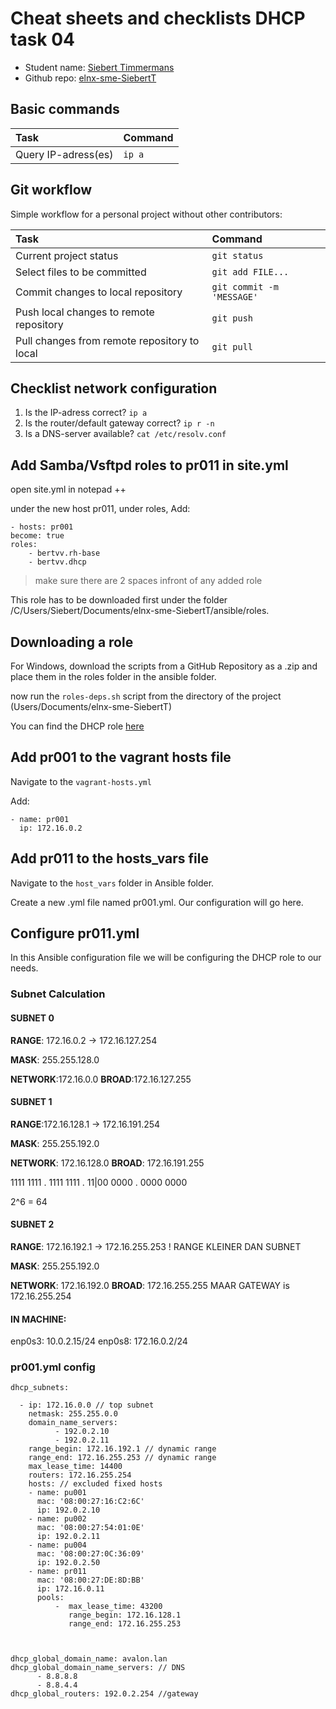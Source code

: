 # Cheat sheets and checklists DHCP task 04

- Student name: [Siebert Timmermans](https://github.com/SiebertT)
- Github repo: [elnx-sme-SiebertT](https://github.com/HoGentTIN/elnx-sme-SiebertT)

## Basic commands

| Task                | Command |
| :---                | :---    |
| Query IP-adress(es) | `ip a`  |

## Git workflow

Simple workflow for a personal project without other contributors:

| Task                                         | Command                   |
| :---                                         | :---                      |
| Current project status                       | `git status`              |
| Select files to be committed                 | `git add FILE...`         |
| Commit changes to local repository           | `git commit -m 'MESSAGE'` |
| Push local changes to remote repository      | `git push`                |
| Pull changes from remote repository to local | `git pull`                |

## Checklist network configuration

1. Is the IP-adress correct? `ip a`
2. Is the router/default gateway correct? `ip r -n`
3. Is a DNS-server available? `cat /etc/resolv.conf`

## Add Samba/Vsftpd roles to pr011 in site.yml
open site.yml in notepad ++

under the new host pr011, under roles, Add:

	- hosts: pr001
  	become: true
  	roles:
	    - bertvv.rh-base
	    - bertvv.dhcp


> make sure there are 2 spaces infront of any added role

This role has to be downloaded first under the folder /C/Users/Siebert/Documents/elnx-sme-SiebertT/ansible/roles.

## Downloading a role
For Windows, download the scripts from a GitHub Repository as a .zip and place them in the roles folder in the ansible folder.

now run the `roles-deps.sh` script from the directory of the project (Users/Documents/elnx-sme-SiebertT)

You can find the DHCP role [here](https://github.com/bertvv/ansible-role-dhcp)

## Add pr001 to the vagrant hosts file

Navigate to the `vagrant-hosts.yml`

Add:

	- name: pr001
	  ip: 172.16.0.2

## Add pr011 to the hosts_vars file

Navigate to the `host_vars` folder in Ansible folder.

Create a new .yml file named pr001.yml. Our configuration will go here.

## Configure pr011.yml
In this Ansible configuration file we will be configuring the DHCP role to our needs.

### Subnet Calculation

#### SUBNET 0
**RANGE**: 172.16.0.2 -> 172.16.127.254

**MASK**: 255.255.128.0

**NETWORK**:172.16.0.0
**BROAD**:172.16.127.255

#### SUBNET 1
**RANGE**:172.16.128.1 -> 172.16.191.254

**MASK**: 255.255.192.0

**NETWORK**: 172.16.128.0
**BROAD**: 172.16.191.255

1111 1111 . 1111 1111 . 11|00 0000 . 0000 0000

2^6 = 64

#### SUBNET 2

**RANGE**: 172.16.192.1 -> 172.16.255.253 ! RANGE KLEINER DAN SUBNET

**MASK**: 255.255.192.0

**NETWORK**: 172.16.192.0
**BROAD**: 172.16.255.255 MAAR GATEWAY is 172.16.255.254


#### IN MACHINE:

enp0s3: 10.0.2.15/24
enp0s8: 172.16.0.2/24

### pr001.yml config

```
dhcp_subnets:

  - ip: 172.16.0.0 // top subnet
    netmask: 255.255.0.0
    domain_name_servers:
          - 192.0.2.10
          - 192.0.2.11
    range_begin: 172.16.192.1 // dynamic range
    range_end: 172.16.255.253 // dynamic range
    max_lease_time: 14400
    routers: 172.16.255.254
    hosts: // excluded fixed hosts
    - name: pu001
      mac: '08:00:27:16:C2:6C'
      ip: 192.0.2.10
    - name: pu002
      mac: '08:00:27:54:01:0E'
      ip: 192.0.2.11
    - name: pu004
      mac: '08:00:27:0C:36:09'
      ip: 192.0.2.50
    - name: pr011
      mac: '08:00:27:DE:8D:BB'
      ip: 172.16.0.11
      pools:
          -  max_lease_time: 43200
             range_begin: 172.16.128.1
             range_end: 172.16.255.253



dhcp_global_domain_name: avalon.lan
dhcp_global_domain_name_servers: // DNS
      - 8.8.8.8
      - 8.8.4.4
dhcp_global_routers: 192.0.2.254 //gateway

```
